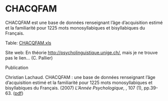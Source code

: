 # CHACQFAM #

CHACQFAM est une base de données renseignant l’âge d’acquisition estimé et la familiarité pour 1225 mots monosyllabiques et bisyllabiques du Français.

Table: [CHACQFAM.xls](CHACQFAM.xls)

Site web: En théorie <http://psycholinguistique.unige.ch/>, mais je ne trouve pas le lien... (C. Pallier)

Publication

Christian Lachaud. CHACQFAM : une base de données renseignant l’âge d’acquisition estimé et la familiarité pour 1225 mots monosyllabiques et bisyllabiques du Français. (2007) _L'Année Psychologique_, , 107 (1), pp.39-63. <halshs-00419728> ([pdf](https://halshs.archives-ouvertes.fr/halshs-00419728/document))

